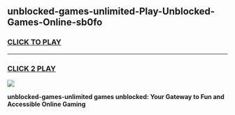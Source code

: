 
## unblocked-games-unlimited-Play-Unblocked-Games-Online-sb0fo
<h3>
<a href="https://premium76.site?title=unblocked-games-unlimited&ref=25A">CLICK TO PLAY</a></h3>
<hr>

<h3>
<a href="https://premium76.site?title=unblocked-games-unlimited&ref=25A">CLICK 2 PLAY</a>
  
</h3>

<a href="https://premium76.site?title=unblocked-games-unlimited&ref=25A"><img src="https://clearcache.store/games.png"></a>


**unblocked-games-unlimited games unblocked: Your Gateway to Fun and Accessible Online Gaming**
